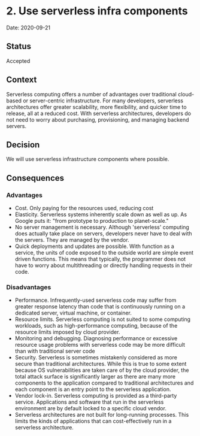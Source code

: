 # 2. Use serverless infra components

Date: 2020-09-21

## Status

Accepted

## Context

Serverless computing offers a number of advantages over traditional cloud-based or server-centric infrastructure. For many developers, serverless architectures offer greater scalability, more flexibility, and quicker time to release, all at a reduced cost. With serverless architectures, developers do not need to worry about purchasing, provisioning, and managing backend servers.

## Decision

We will use serverless infrastructure components where possible. 

## Consequences

### Advantages
- Cost. Only paying for the resources used, reducing cost
- Elasticity. Serverless systems inherently scale down as well as up. As Google puts it: "from prototype to production to planet-scale."
- No server management is necessary. Although 'serverless' computing does actually take place on servers, developers never have to deal with the servers. They are managed by the vendor.
- Quick deployments and updates are possible. With function as a service, the units of code exposed to the outside world are simple event driven functions. This means that typically, the programmer does not have to worry about multithreading or directly handling requests in their code.

### Disadvantages
- Performance. Infrequently-used serverless code may suffer from greater response latency than code that is continuously running on a dedicated server, virtual machine, or container.
- Resource limits. Serverless computing is not suited to some computing workloads, such as high-performance computing, because of the resource limits imposed by cloud provider.
- Monitoring and debugging. Diagnosing performance or excessive resource usage problems with serverless code may be more difficult than with traditional server code
- Security.  Serverless is sometimes mistakenly considered as more secure than traditional architectures. While this is true to some extent because OS vulnerabilities are taken care of by the cloud provider, the total attack surface is significantly larger as there are many more components to the application compared to traditional architectures and each component is an entry point to the serverless application.
- Vendor lock-in. Serverless computing is provided as a third-party service. Applications and software that run in the serverless environment are by default locked to a specific cloud vendor.
- Serverless architectures are not built for long-running processes. This limits the kinds of applications that can cost-effectively run in a serverless architecture.
